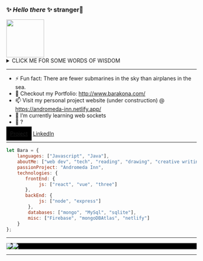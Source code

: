 ### ✨ _Hello there_ ✨ stranger👋
  <img style="height: 100px; width: 100px;" src="https://res.cloudinary.com/andromeda-inn/image/upload/v1637788763/Icons/circle_2_shjutw.svg"/>

<details><summary>CLICK ME FOR SOME WORDS OF WISDOM</summary>
<p>

```javascript
console.log("Your life does not have to revolve around code ;)")
```

</p>
</details>

<hr/>

- ⚡ Fun fact: There are fewer submarines in the sky than airplanes in the sea.
- 🔭 Checkout my Portfolio: http://www.barakona.com/
- 📫 Visit my personal project website (under construction) @ https://andromeda-inn.netlify.app/ 
- 🌱 I’m currently learning web sockets
- 🤔 ?

<div>
    <a style="padding:10px; background-color: black;" href="https://andromeda-inn.netlify.app/">Project</a>
    <a href="https://www.linkedin.com/in/bara-kona/">LinkedIn</a>
</div>
<hr/>

```javascript
let Bara = {
    languages: ["Javascript", "Java"],
    aboutMe: ["web dev", "tech", "reading", "drawing", "creative writing"],
    passionProject: "Andromeda Inn",
    technologies: {
       frontEnd: {
            js: ["react", "vue", "three"]
       },
       backEnd: {
            js: ["node", "express"]
        },
        databases: ["mongo", "MySql", "sqlite"],
        misc: ["Firebase", "mongoDBAtlas", "netlify"]
    }
};
```

<hr/>

<!--Github Stats-->
<div style="display:flex; background-color: black;">
  <a href="https://github.com/BaraKona">
    <img align="center"
      style="max-width: 300px"
      src="https://github-readme-stats.vercel.app/api/top-langs/?username=BaraKona&exclude_repo=Wordpress&theme=dracula"/>
  </a>
    <a href="https://github.com/BaraKona">
    <img align="center" style="max-width: 300px" src="https://github-readme-stats.vercel.app/api?username=BaraKona&theme=dracula"/>
  </a>
</div>

<hr style="color: red;"/>

<!--
**BaraKona/BaraKona** is a ✨ _special_ ✨ repository because its `README.md` (this file) appears on your GitHub profile.

Here are some ideas to get you started:

- 🔭 I’m currently working on ...
- 🌱 I’m currently learning ...
- 👯 I’m looking to collaborate on ...
- 🤔 I’m looking for help with ...
- 💬 Ask me about ...
- 📫 How to reach me: ...
- 😄 Pronouns: ...
- ⚡ Fun fact: ...
-->
